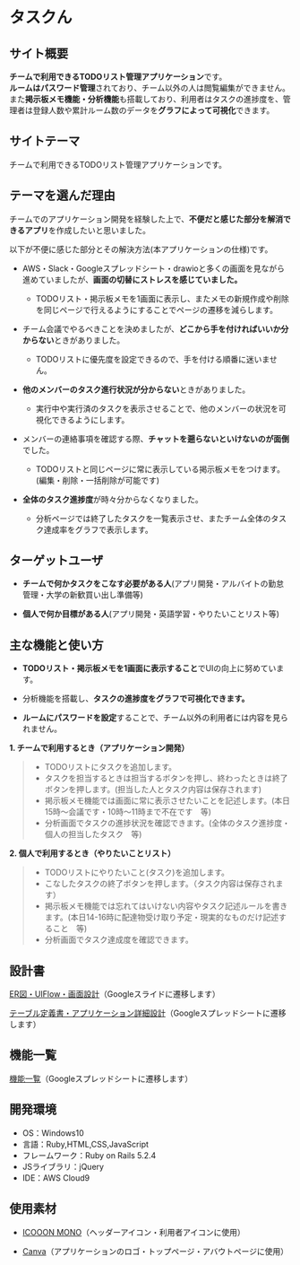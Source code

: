 # タスクん

## サイト概要
**チームで利用できるTODOリスト管理アプリケーション**です。<br>
**ルームはパスワード管理**されており、チーム以外の人は閲覧編集ができません。<br>
また**掲示板メモ機能・分析機能**も搭載しており、利用者はタスクの進捗度を、管理者は登録人数や累計ルーム数のデータを**グラフによって可視化**できます。

## サイトテーマ
チームで利用できるTODOリスト管理アプリケーションです。

## テーマを選んだ理由
チームでのアプリケーション開発を経験した上で、**不便だと感じた部分を解消できるアプリ**を作成したいと思いました。

以下が不便に感じた部分とその解決方法(本アプリケーションの仕様)です。

* AWS・Slack・Googleスプレッドシート・drawioと多くの画面を見ながら進めていましたが、**画面の切替にストレスを感じていました。**
    * TODOリスト・掲示板メモを1画面に表示し、またメモの新規作成や削除を同じページで行えるようにすることでページの遷移を減らします。

* チーム会議でやるべきことを決めましたが、**どこから手を付ければいいか分からない**ときがありました。
  * TODOリストに優先度を設定できるので、手を付ける順番に迷いません。

* **他のメンバーのタスク進行状況が分からない**ときがありました。
  * 実行中や実行済のタスクを表示させることで、他のメンバーの状況を可視化できるようにします。

* メンバーの連絡事項を確認する際、**チャットを遡らないといけないのが面倒**でした。
  * TODOリストと同じページに常に表示している掲示板メモをつけます。(編集・削除・一括削除が可能です)

* **全体のタスク進捗度**が時々分からなくなりました。
  * 分析ページでは終了したタスクを一覧表示させ、またチーム全体のタスク達成率をグラフで表示します。

## ターゲットユーザ
+ **チームで何かタスクをこなす必要がある人**(アプリ開発・アルバイトの勤怠管理・大学の新歓買い出し準備等)

+ **個人で何か目標がある人**(アプリ開発・英語学習・やりたいことリスト等)

## 主な機能と使い方
+ **TODOリスト・掲示板メモを1画面に表示すること**でUIの向上に努めています。

+ 分析機能を搭載し、**タスクの進捗度をグラフで可視化できます。**

+ **ルームにパスワードを設定**することで、チーム以外の利用者には内容を見られません。

**1. チームで利用するとき（アプリケーション開発）**

>+ TODOリストにタスクを追加します。
>+ タスクを担当するときは担当するボタンを押し、終わったときは終了ボタンを押します。(担当した人とタスク内容は保存されます)
>+ 掲示板メモ機能では画面に常に表示させたいことを記述します。(本日15時～会議です・10時～11時まで不在です　等)
>+ 分析画面でタスクの進捗状況を確認できます。(全体のタスク進捗度・個人の担当したタスク　等)


**2. 個人で利用するとき（やりたいことリスト）**

>+ TODOリストにやりたいこと(タスク)を追加します。
>+ こなしたタスクの終了ボタンを押します。（タスク内容は保存されます）
>+ 掲示板メモ機能では忘れてはいけない内容やタスク記述ルールを書きます。(本日14-16時に配達物受け取り予定・現実的なものだけ記述すること　等)
>+ 分析画面でタスク達成度を確認できます。


## 設計書

[ER図・UIFlow・画面設計](https://docs.google.com/presentation/d/1eZgJde1nMYudyUOFiBr0TFLnuX0U71qg0qFNmT0f-UY/edit?usp=sharing)（Googleスライドに遷移します）

[テーブル定義書・アプリケーション詳細設計](https://docs.google.com/spreadsheets/d/1T74wFeck5zvVcDJOU_7VzCvwDMPfgS-o02Bh9Bzpbiw/edit?usp=sharing)（Googleスプレッドシートに遷移します）

## 機能一覧
[機能一覧](https://docs.google.com/spreadsheets/d/1RFY9YETr8O3dOyvynmOLHyf9Lk7-TYPbuJRNSd9cFK0/edit?usp=sharing)（Googleスプレッドシートに遷移します）

## 開発環境
+ OS：Windows10
+ 言語：Ruby,HTML,CSS,JavaScript
+ フレームワーク：Ruby on Rails 5.2.4
+ JSライブラリ：jQuery
+ IDE：AWS Cloud9

## 使用素材
+ [ICOOON  MONO](https://icooon-mono.com/category/transport/)（ヘッダーアイコン・利用者アイコンに使用）

+ [Canva](https://www.canva.com/)（アプリケーションのロゴ・トップページ・アバウトページに使用）


